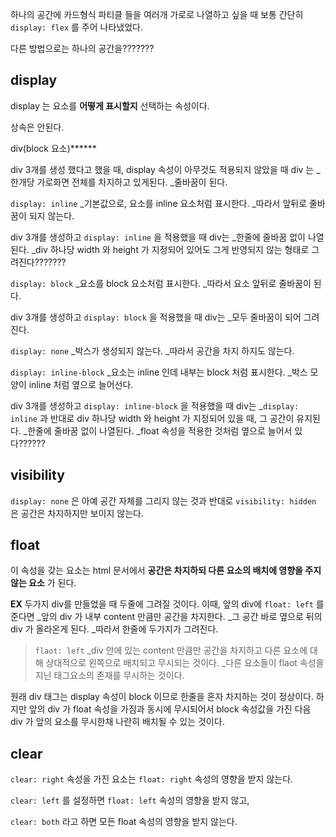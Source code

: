 하나의 공간에 카드형식 파티클 들을 여러개 가로로 나열하고 싶을 때 보통 간단히 `display: flex`  를 주어 나타냈었다.

다른 방법으로는 하나의 공간을???????


## display
display 는 요소를 **어떻게 표시할지** 선택하는 속성이다. 

상속은 안된다.

div(block 요소)******

div 3개를 생성 했다고 했을 때, display 속성이 아무것도 적용되지 않았을 때 div 는
_한개당 가로화면 전체를 차지하고 있게된다.
_줄바꿈이 된다.

`display: inline`
_기본값으로, 요소를 inline 요소처럼 표시한다.
_따라서 앞뒤로 줄바꿈이 되지 않는다.

div 3개를 생성하고 `display: inline` 을 적용했을 때 div는
_한줄에 줄바꿈 없이 나열된다.
_div 하나당 width 와 height 가 지정되어 있어도 그게 반영되지 않는 형태로 그려진다???????


`display: block`
_요소를 block 요소처럼 표시한다.
_따라서 요소 앞뒤로 줄바꿈이 된다.

div 3개를 생성하고 `display: block` 을 적용했을 때 div는
_모두 줄바꿈이 되어 그려진다.

`display: none`
_박스가 생성되지 않는다.
_따라서 공간을 차지 하지도 않는다.

`display: inline-block`
_요소는 inline 인데 내부는 block 처럼 표시한다.
_박스 모양이 inline 처럼 옆으로 늘어선다.

div 3개를 생성하고 `display: inline-block` 을 적용했을 때 div는
_`display: inline` 과 반대로 div 하나당 width 와  height 가 지정되어 있을 때, 그 공간이 유지된다.
_한줄에 줄바꿈 없이 나열된다.
_float 속성을 적용한 것처럼 옆으로 늘어서 있다??????


## visibility
`display: none` 은 아예 공간 자체를 그리지 않는 것과 반대로
`visibility: hidden` 은 공간은 차지하지만 보이지 않는다.


## float
이 속성을 갖는 요소는 html 문서에서 **공간은 차지하되 다른 요소의 배치에 영향을 주지 않는 요소** 가 된다.

**EX**
두가지 div를 만들었을 때 두줄에 그려질 것이다.
이때, 앞의 div에 `float: left` 를 준다면
_앞의 div 가 내부 content 만큼만 공간을 차지한다.
_그 공간 바로 옆으로 뒤의 div 가 올라온게 된다.
_따라서 한줄에 두가지가 그려진다.

> `flaot: left` 
> _div 안에 있는 content 만큼만 공간을 차지하고 다른 요소에 대해 상대적으로 왼쪽으로 배치되고 무시되는 것이다.
> _다른 요소들이 flaot 속성을 지닌 태그요소의 존재를 무시하는 것이다.

원래 div 태그는 display 속성이 block 이므로 한줄을 혼자 차지하는 것이 정상이다.
하지만 앞의 div 가 float 속성을 가짐과 동시에 무시되어서 block 속성값을 가진 다음 div 가 앞의 요소를 무시한채 나란히 배치될 수 있는 것이다.


## clear
`clear: right` 속성을 가진 요소는
`float: right` 속성의 영향을 받지 않는다.

`clear: left`  를 설정하면
`float: left` 속성의 영향을 받지 않고,

`clear: both`  라고 하면
모든 float 속성의 영향을 받지 않는다. 